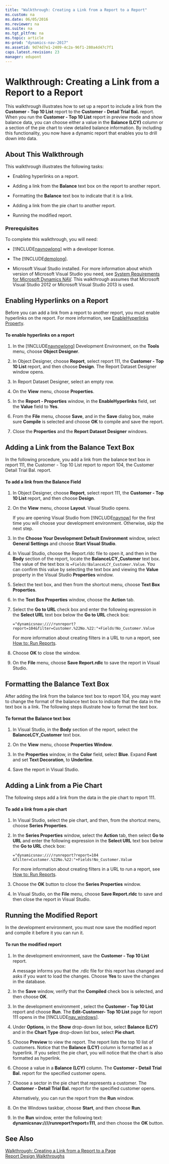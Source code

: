 ```yaml
---
title: "Walkthrough: Creating a Link from a Report to a Report"
ms.custom: na
ms.date: 06/05/2016
ms.reviewer: na
ms.suite: na
ms.tgt_pltfrm: na
ms.topic: article
ms-prod: "dynamics-nav-2017"
ms.assetid: 9d74d7e1-2409-4c2a-96f1-280a4d47c7f1
caps.latest.revision: 23
manager: edupont
---
```

# Walkthrough: Creating a Link from a Report to a Report
This walkthrough illustrates how to set up a report to include a link from the **Customer - Top 10 List** report to the **Customer - Detail Trial Bal.** report. When you run the **Customer - Top 10 List** report in preview mode and show balance data, you can choose either a value in the **Balance \(LCY\)** column or a section of the pie chart to view detailed balance information. By including this functionality, you now have a dynamic report that enables you to drill down into data.  

## About This Walkthrough  
 This walkthrough illustrates the following tasks:  

-   Enabling hyperlinks on a report.  

-   Adding a link from the **Balance** text box on the report to another report.  

-   Formatting the **Balance** text box to indicate that it is a link.  

-   Adding a link from the pie chart to another report.  

-   Running the modified report.  

### Prerequisites  
 To complete this walkthrough, you will need:  

-   [!INCLUDE[navnowlong](includes/navnowlong_md.md)] with a developer license.  

-   The [!INCLUDE[demolong](includes/demolong_md.md)].  

-   Microsoft Visual Studio installed. For more information about which version of Microsoft Visual Studio you need, see [System Requirements for Microsoft Dynamics NAV](System-Requirements-for-Microsoft-Dynamics-NAV.md). This walkthrough assumes that Microsoft Visual Studio 2012 or Microsoft Visual Studio 2013 is used.  

## Enabling Hyperlinks on a Report  
 Before you can add a link from a report to another report, you must enable hyperlinks on the report. For more information, see [EnableHyperlinks Property](EnableHyperlinks-Property.md).  

#### To enable hyperlinks on a report  

1.  In the [!INCLUDE[navnowlong](includes/navnowlong_md.md)] Development Environment, on the **Tools** menu, choose **Object Designer**.  

2.  In Object Designer, choose **Report**, select report 111, the **Customer - Top 10 List** report, and then choose **Design**. The Report Dataset Designer window opens.  

3.  In Report Dataset Designer, select an empty row.  

4.  On the **View** menu, choose **Properties**.  

5.  In the **Report - Properties** window, in the **EnableHyperlinks** field, set the **Value** field to **Yes**.  

6.  From the **File** menu, choose **Save**, and in the **Save** dialog box, make sure **Compile** is selected and choose **OK** to compile and save the report.  

7.  Close the **Properties** and the **Report Dataset Designer** windows.  

## Adding a Link from the Balance Text Box  
 In the following procedure, you add a link from the balance text box in report 111, the Customer - Top 10 List report to report 104, the Customer Detail Trial Bal. report.  

#### To add a link from the Balance Field  

1.  In Object Designer, choose **Report**, select report 111, the **Customer - Top 10 List** report, and then choose **Design**.  

2.  On the **View** menu, choose **Layout**. Visual Studio opens.  

     If you are opening Visual Studio from [!INCLUDE[navnow](includes/navnow_md.md)] for the first time you will choose your development environment. Otherwise, skip the next step.  

3.  In the **Choose Your Development Default Environment** window, select **General Settings** and choose **Start Visual Studio**.  

4.  In Visual Studio, choose the Report.rldc file to open it, and then in the **Body** section of the report, locate the **BalanceLCY\_Customer** text box. The value of the text box is `=Fields!BalanceLCY_Customer.Value`. You can confirm this value by selecting the text box and viewing the **Value** property in the Visual Studio **Properties** window.  

5.  Select the text box, and then from the shortcut menu, choose **Text Box Properties**.  

6.  In the **Text Box Properties** window, choose the **Action** tab.  

7.  Select the **Go to URL** check box and enter the following expression in the **Select URL** text box below the **Go to URL** check box:  

    ```  
    ="dynamicsnav:////runreport?report=104&filter=Customer.%22No.%22:"+Fields!No_Customer.Value  
    ```  

     For more information about creating filters in a URL to run a report, see [How to: Run Reports](How-to--Run%20Reports.md).  

8.  Choose **OK** to close the window.  

9. On the **File** menu, choose **Save Report.rdlc** to save the report in Visual Studio.  

## Formatting the Balance Text Box  
 After adding the link from the balance text box to report 104, you may want to change the format of the balance text box to indicate that the data in the text box is a link. The following steps illustrate how to format the text box.  

#### To format the Balance text box  

1.  In Visual Studio, in the **Body** section of the report, select the **BalanceLCY\_Customer** text box.  

2.  On the **View** menu, choose **Properties Window**.  

3.  In the **Properties** window, in the **Color** field, select **Blue**. Expand **Font** and set  **Text Decoration**, to **Underline**.  

4.  Save the report in Visual Studio.  

## Adding a Link from a Pie Chart  
 The following steps add a link from the data in the pie chart to report 111.  

#### To add a link from a pie chart  

1.  In Visual Studio, select the pie chart, and then, from the shortcut menu, choose **Series Properties**.  

2.  In the **Series Properties** window, select the **Action** tab, then select **Go to URL** and enter the following expression in the **Select URL** text box below the **Go to URL** check box:  

    ```  
    ="dynamicsnav:////runreport?report=104 &filter=Customer.%22No.%22:"+Fields!No_Customer.Value  
    ```  

     For more information about creating filters in a URL to run a report, see [How to: Run Reports](How-to--Run%20Reports.md).  

3.  Choose the **OK** button to close the **Series Properties** window.  

4.  In Visual Studio, on the **File** menu, choose **Save Report.rldc** to save and then close the report in Visual Studio.  

## Running the Modified Report  
 In the development environment, you must now save the modified report and compile it before it you can run it.  

#### To run the modified report  

1.  In the development environment, save the **Customer - Top 10 List** report.  

     A message informs you that the .rdlc file for this report has changed and asks if you want to load the changes. Choose **Yes** to save the changes in the database.  

2.  In the **Save** window, verify that the **Compiled** check box is selected, and then choose **OK**.  

3.  In the development environment , select the **Customer - Top 10 List** report and choose **Run**. The **Edit-Customer- Top 10 List** page for report 111 opens in the [!INCLUDE[nav_windows](includes/nav_windows_md.md)].  

4.  Under **Options**, in the **Show** drop-down list box, select **Balance \(LCY\)** and in the **Chart Type** drop-down list box, select **Pie chart**.  

5.  Choose **Preview** to view the report. The report lists the top 10 list of customers. Notice that the **Balance \(LCY\)** column is formatted as a hyperlink. If you select the pie chart, you will notice that the chart is also formatted as hyperlink.  

6.  Choose a value in a **Balance \(LCY\)** column. The **Customer - Detail Trial Bal.** report for the specified customer opens.  

7.  Choose a sector in the pie chart that represents a customer. The **Customer - Detail Trial Bal.** report for the specified customer opens.  

     Alternatively, you can run the report from the **Run** window.  

8.  On the Windows taskbar, choose **Start**, and then choose **Run**.  

9. In the **Run** window, enter the following text: **dynamicsnav:////runreport?report=111**, and then choose the **OK** button.  

## See Also  
 [Walkthrough: Creating a Link from a Report to a Page](Walkthrough:%20Creating%20a%20Link%20from%20a%20Report%20to%20a%20Page.md)   
 [Report Design Walkthroughs](Report-Design-Walkthroughs.md)
